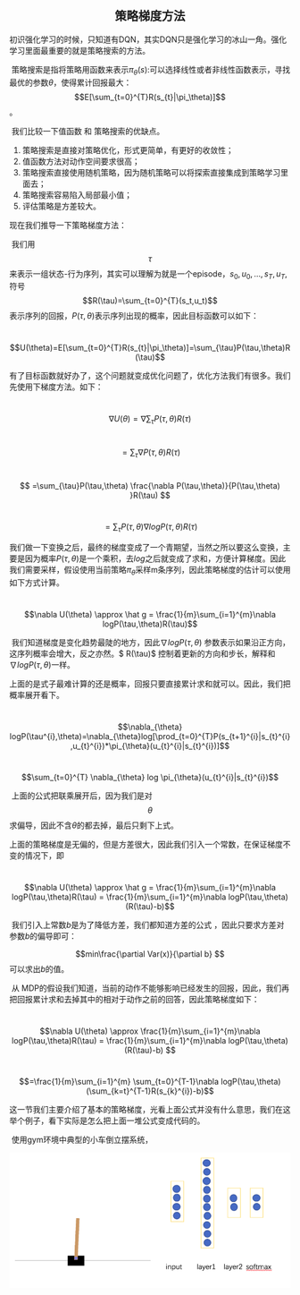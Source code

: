<center><h2>策略梯度方法</h2></center>

​	初识强化学习的时候，只知道有DQN，其实DQN只是强化学习的冰山一角。强化学习里面最重要的就是策略搜索的方法。

​	策略搜索是指将策略用函数来表示$\pi_{\theta}(s)​$:可以选择线性或者非线性函数表示，寻找最优的参数$\theta​$，使得累计回报最大：$$E[\sum_{t=0}^{T}R(s_{t}|\pi_\theta)]​$$。

​	我们比较一下值函数 和 策略搜索的优缺点。

1. 策略搜索是直接对策略优化，形式更简单，有更好的收敛性；
2. 值函数方法对动作空间要求很高；
3. 策略搜索直接使用随机策略，因为随机策略可以将探索直接集成到策略学习里面去；
4. 策略搜索容易陷入局部最小值；
5. 评估策略是方差较大。

现在我们推导一下策略梯度方法：

​	我们用$$\tau$$来表示一组状态-行为序列，其实可以理解为就是一个episode，$s_0,u_0,…,s_T,u_T$,符号$$R(\tau)=\sum_{t=0}^{T}(s_t,u_t)$$表示序列的回报，$P(\tau,\theta)$表示序列出现的概率，因此目标函数可以如下：

​				$$U(\theta)=E[\sum_{t=0}^{T}R(s_{t}|\pi_\theta)]=\sum_{\tau}P(\tau,\theta)R(\tau)$$

有了目标函数就好办了，这个问题就变成优化问题了，优化方法我们有很多。我们先使用下梯度方法。如下：

​				$$\nabla U(\theta)=\nabla \sum_{\tau}P(\tau,\theta)R(\tau) ​$$

​						$$ =\sum_{\tau}\nabla P(\tau,\theta)R(\tau) ​$$

​						$$ =\sum_{\tau}P(\tau,\theta) \frac{\nabla P(\tau,\theta)}{P(\tau,\theta) }R(\tau) ​$$

​						$$=\sum_{\tau}P(\tau,\theta)\nabla logP(\tau,\theta)R(\tau)​$$

​	我们做一下变换之后，最终的梯度变成了一个青期望，当然之所以要这么变换，主要是因为概率$P(\tau,\theta)$是一个乘积，去$log$之后就变成了求和，方便计算梯度。因此我们需要采样，假设使用当前策略$\pi_\theta$采样m条序列，因此策略梯度的估计可以使用如下方式计算。

​				 $$\nabla U(\theta)  \approx \hat g = \frac{1}{m}\sum_{i=1}^{m}\nabla logP(\tau,\theta)R(\tau)​$$

​	我们知道梯度是变化趋势最陡的地方，因此$\nabla logP(\tau,\theta)$ 参数表示如果沿正方向，这序列概率会增大，反之亦然。$ R(\tau)$ 控制着更新的方向和步长，解释和$\nabla logP(\tau,\theta)$一样。

​	上面的是式子最难计算的还是概率，回报只要直接累计求和就可以。因此，我们把概率展开看下。

​				$$\nabla_{\theta} logP(\tau^{i},\theta)=\nabla_{\theta}log[\prod_{t=0}^{T}P(s_{t+1}^{i}|s_{t}^{i},u_{t}^{i})*\pi_{\theta}(u_{t}^{i}|s_{t}^{i})]​$$

​					$$\sum_{t=0}^{T}  \nabla_{\theta} log \pi_{\theta}(u_{t}^{i}|s_{t}^{i})$$

​	上面的公式把联乘展开后，因为我们是对$$\theta$$求偏导，因此不含$\theta$的都去掉，最后只剩下上式。

​	上面的策略梯度是无偏的，但是方差很大，因此我们引入一个常数，在保证梯度不变的情况下，即

​		 $$\nabla U(\theta)  \approx \hat g = \frac{1}{m}\sum_{i=1}^{m}\nabla logP(\tau,\theta)R(\tau) = \frac{1}{m}\sum_{i=1}^{m}\nabla logP(\tau,\theta)(R(\tau)-b) ​$$

​	我们引入上常数$b$是为了降低方差，我们都知道方差的公式 ，因此只要求方差对参数$b$的偏导即可：

$$min\frac{\partial Var(x)}{\partial  b} $$  可以求出$b$的值。

​	从 MDP的假设我们知道，当前的动作不能够影响已经发生的回报，因此，我们再把回报累计求和去掉其中的相对于动作之前的回答，因此策略梯度如下：

​		 $$\nabla U(\theta)  \approx  \frac{1}{m}\sum_{i=1}^{m}\nabla logP(\tau,\theta)R(\tau) = \frac{1}{m}\sum_{i=1}^{m}\nabla logP(\tau,\theta)(R(\tau)-b) $$

​				$$=\frac{1}{m}\sum_{i=1}^{m} \sum_{t=0}^{T-1}\nabla logP(\tau,\theta)(\sum_{k=t}^{T-1}R(s_{k}^{i})-b)$$	

​	这一节我们主要介绍了基本的策略梯度，光看上面公式并没有什么意思，我们在这举个例子，看下实际是怎么把上面一堆公式变成代码的。

​	使用gym环境中典型的小车倒立摆系统，

![gym](image/image-04-01.png)

```

```

